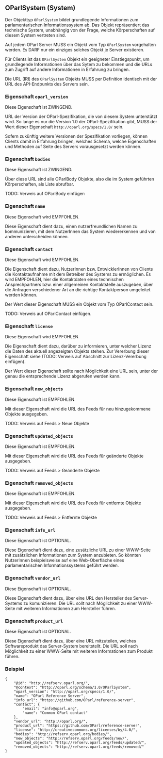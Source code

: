 OParlSystem (System)
--------------------

Der Objekttyp `OParlSystem` bildet grundlegende Informationen zum
parlamentarischen Informationssystem ab. Das Objekt repräsentiert
das technische System, unabhängig von der Frage, welche Körperschaften
auf diesem System vertreten sind.

Auf jedem OParl Server MUSS ein Objekt vom Typ `OParlSystem` vorgehalten
werden. Es DARF nur ein einziges solches Objekt je Server existieren.

Für Clients ist das `OParlSystem` Objekt ein geeigneter Einstiegspunkt,
um grundlegende Informationen über das Sytem zu bekommen und die URLs
zum Zugriff auf andere Informationen in Erfahrung zu bringen.

Die URL (IRI) des `OParlSystem` Objekts MUSS per Definition identisch mit
der URL des API-Endpunkts des Servers sein.

### Eigenschaft `oparl_version`

Diese Eigenschaft ist ZWINGEND.

URL der Version der OParl-Spezifikation, die von diesem System unterstützt wird.
So lange es nur die Version 1.0 der OParl-Spezifikation gibt, MUSS der Wert dieser
Eigenschaft `http://oparl.org/specs/1.0/` sein.

Sofern zukünftig weitere Versionen der Spezifikation vorliegen, können Clients damit
in Erfahrung bringen, welches Schema, welche Eigenschaften und Methoden auf Seite des
Servers vorausgesetzt werden können.

### Eigenschaft `bodies`

Diese Eigenschaft ist ZWINGEND.

Über diese URL sind alle OParlBody Objekte, also die im System geführten Körperschaften,
als Liste abrufbar.

TODO: Verweis auf OParlBody einfügen

### Eigenschaft `name`

Diese Eigenschaft wird EMPFOHLEN.

Diese Eigenschaft dient dazu, einen nutzerfreundlichen Namen zu kommunizieren, mit dem
NutzerInnen das System wiedererkennen und von anderen unterscheiden können.

### Eigenschaft `contact`

Diese Eigenschaft wird EMPFOHLEN.

Die Eigenschaft dient dazu, NutzerInnen bzw. EntwicklerInnen von Clients die Kontaktaufnahme
mit dem Betreiber des Systems zu ermöglichen. Es wird EMPFOHLEN, hier die Kontaktdaten
eines technischen Ansprechpartners bzw. einer allgemeinen Kontaktstelle auszugeben, über die
Anfragen verschiedener Art an die richtige Kontaktperson umgeleitet werden können.

Der Wert dieser Eigenschaft MUSS ein Objekt vom Typ OParlContact sein.

TODO: Verweis auf OParlContact einfügen.

### Eigenschaft `license`

Diese Eigenschaft wird EMPFOHLEN.

Die Eigenschaft dient dazu, darüber zu informieren, unter welcher Lizenz die Daten
des aktuell angezeigten Objekts stehen. Zur Vererbung dieser Eigenschaft siehe
(TODO: Verweis auf Abschnitt zur Lizenz-Vererbung einfügen).

Der Wert dieser Eigenschaft sollte nach Möglichkeit eine URL sein, unter der genau die
entsprechende Lizenz abgerufen werden kann.

### Eigenschaft `new_objects`

Diese Eigenschaft ist EMPFOHLEN.

Mit dieser Eigenschaft wird die URL des Feeds für neu hinzugekommene Objekte ausgegeben.

TODO: Verweis auf Feeds > Neue Objekte

### Eigenschaft `updated_objects`

Diese Eigenschaft ist EMPFOHLEN.

Mit dieser Eigenschaft wird die URL des Feeds für geänderte Objekte ausgegeben.

TODO: Verweis auf Feeds > Geänderte Objekte

### Eigenschaft `removed_objects`

Diese Eigenschaft ist EMPFOHLEN.

Mit dieser Eigenschaft wird die URL des Feeds für entfernte Objekte ausgegeben.

TODO: Verweis auf Feeds > Entfernte Objekte

### Eigenschaft `info_url`

Diese Eigenschaft ist OPTIONAL.

Diese Eigenschaft dient dazu, eine zusätzliche URL zu einer
WWW-Seite mit zusätzlichen Informationen zum System anzubieten. So könnten NutzerInnen
beispielsweise auf eine Web-Oberfläche eines parlamentarischen Informationssystems
geführt werden.

### Eigenschaft `vendor_url`

Diese Eigenschaft ist OPTIONAL.

Diese Eigenschaft dient dazu, über eine URL den Hersteller des Server-Systems zu komunizieren.
Die URL sollt nach Möglichkeit zu einer WWW-Seite mit weiteren Informationen zum Hersteller führen.

### Eigenschaft `product_url`

Diese Eigenschaft ist OPTIONAL.

Diese Eigenschaft dient dazu, über eine URL mitzuteilen, welches Softwareprodukt
das Server-System bereitstellt. Die URL soll nach Möglichkeit zu einer WWW-Seite
mit weiteren Informationen zum Produkt führen.



### Beispiel

~~~~~  {#OParlSystem_ex1 .json}
{
    "@id": "http://refserv.oparl.org/",
    "@context": "http://oparl.org/schema/1.0/OParlSystem",
    "oparl_version": "http://oparl.org/specs/1.0/",
    "name": "OParl Reference Server",
    "info_url": "https://github.com/OParl/reference-server",
    "contact": {
        "email": "info@oparl.org",
        "name": "Common OParl contact"
    }, 
    "vendor_url": "http://oparl.org/",
    "product_url": "https://github.com/OParl/reference-server",
    "license": "http://creativecommons.org/licenses/by/4.0/",
    "bodies": "http://refserv.oparl.org/bodies/",
    "new_objects": "http://refserv.oparl.org/feeds/new/",
    "updated_objects": "http://refserv.oparl.org/feeds/updated/",
    "removed_objects": "http://refserv.oparl.org/feeds/removed/"
}
~~~~~
